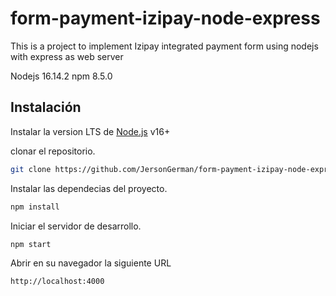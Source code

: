 # form-payment-izipay-node-express
This is a project to implement Izipay integrated payment form using nodejs with express as web server

Nodejs 16.14.2
npm 8.5.0

## Instalación

Instalar la version LTS de [Node.js](https://nodejs.org) v16+ 

clonar el repositorio.

```sh
git clone https://github.com/JersonGerman/form-payment-izipay-node-express.git
```

Instalar las dependecias del proyecto.

```sh
npm install
```

Iniciar  el servidor de desarrollo. 

```sh
npm start
```

Abrir en su navegador la siguiente URL

```sh
http://localhost:4000
```
